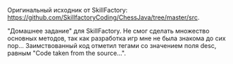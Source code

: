 Оригинальный исходник от SkillFactory: https://github.com/SkillfactoryCoding/ChessJava/tree/master/src.

"Домашнее задание" для SkillFactory. Не смог сделать множество основных методов, так как разработка игр мне не была знакома до сих пор... Заимствованный код отметил тегами <editor-fold/> со значением поля desc, равным "Code taken from the source...".
